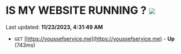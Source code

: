 # IS MY WEBSITE RUNNING ? [![](https://img.shields.io/static/v1?label=Sponsor&message=%E2%9D%A4&logo=GitHub&color=%23fe8e86)](https://github.com/sponsors/<username>)

Last updated: **11/23/2023, 4:31:49 AM**

- `GET` [https://youssefservice.me](https://youssefservice.me) - **Up** (743ms)
